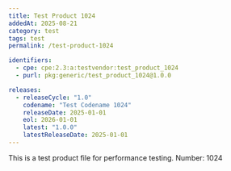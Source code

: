 ```yaml
---
title: Test Product 1024
addedAt: 2025-08-21
category: test
tags: test
permalink: /test-product-1024

identifiers:
  - cpe: cpe:2.3:a:testvendor:test_product_1024
  - purl: pkg:generic/test_product_1024@1.0.0

releases:
  - releaseCycle: "1.0"
    codename: "Test Codename 1024"
    releaseDate: 2025-01-01
    eol: 2026-01-01
    latest: "1.0.0"
    latestReleaseDate: 2025-01-01
---
```


This is a test product file for performance testing. Number: 1024
